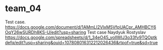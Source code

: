 # team_04
Test case. https://docs.google.com/document/d/1AMmLI2VlxM5VfpUACpr_AMHBCY6OqY26wSURDh8KS-U/edit?usp=sharing
Test case Naydyuk Rostyslav https://docs.google.com/spreadsheets/d/1_34eO45_vollWIJ3o33fv9TQOptkdefq/edit?usp=sharing&ouid=107808016312212026436&rtpof=true&sd=true
